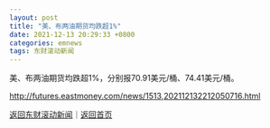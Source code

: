 ```yaml
---
layout: post
title: "美、布两油期货均跌超1%"
date: 2021-12-13 20:29:33 +0800
categories: emnews
tags: 东财滚动新闻
---
```


美、布两油期货均跌超1%，分别报70.91美元/桶、74.41美元/桶。

<http://futures.eastmoney.com/news/1513,202112132212050716.html>

[返回东财滚动新闻](//finews.withounder.com/emnews/)｜[返回首页](//finews.withounder.com/)